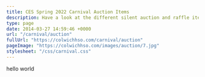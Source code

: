 ```yaml
---
title: CES Spring 2022 Carnival Auction Items
description: Have a look at the different silent auction and raffle items that will be available on Carnival Night.
type: page
date: 2014-03-27 14:59:46 +0000
url: "/carnival/auction"
fullUrl: "https://colwichhso.com/carnival/auction"
pageImage: "https://colwichhso.com/images/auction/7.jpg"
stylesheet: "/css/carnival.css"
---
```

hello world